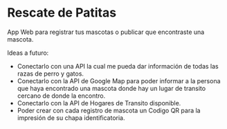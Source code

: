 # Rescate de Patitas
App Web para registrar tus mascotas o publicar que encontraste una mascota.

Ideas a futuro:
- Conectarlo con una API la cual me pueda dar información de todas las razas de perro y gatos.
- Conectarlo con la API de Google Map para poder informar a la persona que haya encontrado una mascota donde hay un lugar de transito cercano de donde la encontro.
- Conectarlo con la API de Hogares de Transito disponible.
- Poder crear con cada registro de mascota un Codigo QR para la impresión de su chapa identificatoria. 
